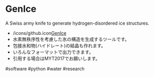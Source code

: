 # GenIce

[](https://raw.githubusercontent.com/vitroid/GenIce/develop/logo/genice-v0.png)

A Swiss army knife to generate hydrogen-disordered ice structures.




* /icons/github.icon[GenIce](https://github.com/vitroid/GenIce)
* 水素無秩序性を考慮した氷の構造を生成するツールです。
* 包接水和物(ハイドレート)の結晶も作れます。
* いろんなフォーマットで出力できます。
* 引用する場合はMYT2017でお願いします。

#software #python #water #research 



